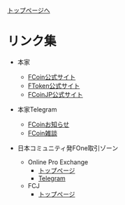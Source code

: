 [トップページへ](./)

# リンク集

- 本家
    - [FCoin公式サイト](https://www.fcoin.com)
    - [FToken公式サイト](https://ftoken.com)
    - [FCoinJP公式サイト](https://www.fcoinjp.com)
    
- 本家Telegram
    - [FCoinお知らせ](https://t.me/fcoinfanjapanese)
    - [FCoin雑談](https://t.me/fcoinchatjapanese)
    
- 日本コミュニティ発FOne取引ゾーン
    - Online Pro Exchange
        - [トップページ](https://www.fcoin.com/category/onlineproexchange)
        - [Telegram](https://t.me/OnlinePro_Exchange)
    - FCJ
        - [トップページ](https://www.fcoin.com/category/japancommunity)